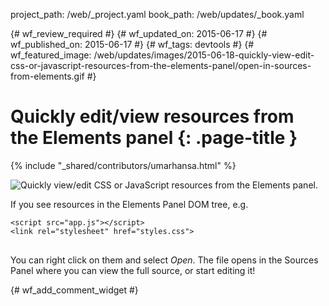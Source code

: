 project_path: /web/_project.yaml
book_path: /web/updates/_book.yaml

{# wf_review_required #}
{# wf_updated_on: 2015-06-17 #}
{# wf_published_on: 2015-06-17 #}
{# wf_tags: devtools #}
{# wf_featured_image: /web/updates/images/2015-06-18-quickly-view-edit-css-or-javascript-resources-from-the-elements-panel/open-in-sources-from-elements.gif #}

# Quickly edit/view resources from the Elements panel {: .page-title }

{% include "_shared/contributors/umarhansa.html" %}


<img src="/web/updates/images/2015-06-18-quickly-view-edit-css-or-javascript-resources-from-the-elements-panel/open-in-sources-from-elements.gif" alt="Quickly view/edit CSS or JavaScript resources from the Elements panel.">

If you see resources in the Elements Panel DOM tree, e.g.

<pre>
<code>&lt;script src="app.js"&gt;&lt;/script&gt;
&lt;link rel="stylesheet" href="styles.css"&gt;
</code>
</pre>

You can right click on them and select <em>Open</em>. The file opens in the Sources Panel where you can view the full source, or start editing it!


{# wf_add_comment_widget #}
